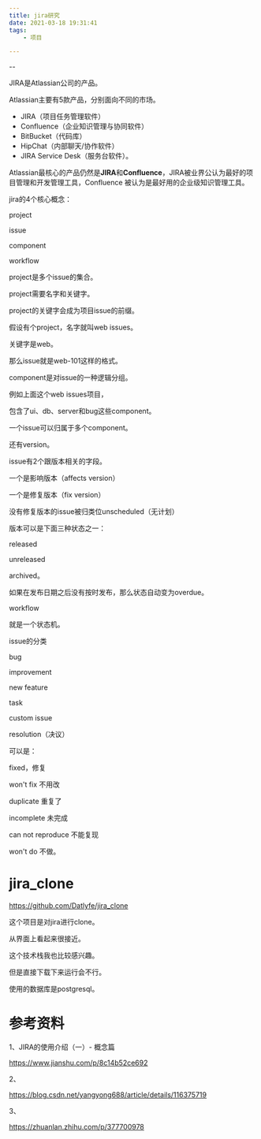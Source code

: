 ```yaml
---
title: jira研究
date: 2021-03-18 19:31:41
tags:
	- 项目

---
```


--

JIRA是Atlassian公司的产品。

Atlassian主要有5款产品，分别面向不同的市场。

- JIRA（项目任务管理软件）
- Confluence（企业知识管理与协同软件）
- BitBucket（代码库）
- HipChat（内部聊天/协作软件）
- JIRA Service Desk（服务台软件）。

Atlassian最核心的产品仍然是**JIRA**和**Confluence**，JIRA被业界公认为最好的项目管理和开发管理工具，Confluence 被认为是最好用的企业级知识管理工具。



jira的4个核心概念：

project

issue

component

workflow



project是多个issue的集合。

project需要名字和关键字。

project的关键字会成为项目issue的前缀。

假设有个project，名字就叫web issues。

关键字是web。

那么issue就是web-101这样的格式。

component是对issue的一种逻辑分组。

例如上面这个web issues项目，

包含了ui、db、server和bug这些component。

一个issue可以归属于多个component。



还有version。

issue有2个跟版本相关的字段。

一个是影响版本（affects version）

一个是修复版本（fix version）

没有修复版本的issue被归类位unscheduled（无计划）

版本可以是下面三种状态之一：

released

unreleased

archived。

如果在发布日期之后没有按时发布，那么状态自动变为overdue。



workflow

就是一个状态机。



issue的分类

bug

improvement

new feature

task

custom issue



resolution（决议）

可以是：

fixed，修复

won't fix 不用改

duplicate 重复了

incomplete 未完成

can not reproduce 不能复现

won't do 不做。



# jira_clone

https://github.com/Datlyfe/jira_clone

这个项目是对jira进行clone。

从界面上看起来很接近。

这个技术栈我也比较感兴趣。

但是直接下载下来运行会不行。

使用的数据库是postgresql。





# 参考资料

1、JIRA的使用介绍（一）- 概念篇

https://www.jianshu.com/p/8c14b52ce692

2、

https://blog.csdn.net/yangyong688/article/details/116375719

3、

https://zhuanlan.zhihu.com/p/377700978